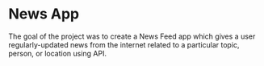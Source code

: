 # News App
 The goal of the project was to create a News Feed app which gives a user regularly-updated news from the internet related to a particular topic, person, or location using API.
